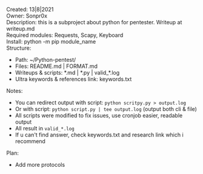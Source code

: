 Created: 13|8|2021   
Owner: Sonpr0x    
Description: this is a subproject about python for pentester. Writeup at writeup.md   
Required modules: Requests, Scapy, Keyboard    
Install: python -m pip module_name   
Structure:    
- Path: ~/Python-pentest/  
- Files: README.md | FORMAT.md  
- Writeups & scripts: \*.md | \*.py | valid_\*.log
- Ultra keywords & references link: keywords.txt

Notes: 
- You can redirect output with script: `python scritpy.py > output.log`   
- Or with script: `python script.py | tee output.log`  (output both cli & file)
- All scripts were modified to fix issues, use cronjob easier, readable output   
- All result in `valid_*.log`   
- If u can't find answer, check keywords.txt and research link which i recommend   

Plan:
- Add more protocols
